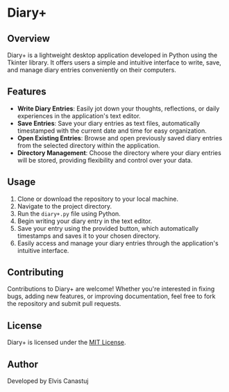 # Diary+

## Overview

Diary+ is a lightweight desktop application developed in Python using the Tkinter library. It offers users a simple and intuitive interface to write, save, and manage diary entries conveniently on their computers.

## Features

- **Write Diary Entries**: Easily jot down your thoughts, reflections, or daily experiences in the application's text editor.
- **Save Entries**: Save your diary entries as text files, automatically timestamped with the current date and time for easy organization.
- **Open Existing Entries**: Browse and open previously saved diary entries from the selected directory within the application.
- **Directory Management**: Choose the directory where your diary entries will be stored, providing flexibility and control over your data.

## Usage

1. Clone or download the repository to your local machine.
2. Navigate to the project directory.
3. Run the `diary+.py` file using Python.
4. Begin writing your diary entry in the text editor.
5. Save your entry using the provided button, which automatically timestamps and saves it to your chosen directory.
6. Easily access and manage your diary entries through the application's intuitive interface.

## Contributing

Contributions to Diary+ are welcome! Whether you're interested in fixing bugs, adding new features, or improving documentation, feel free to fork the repository and submit pull requests.

## License

Diary+ is licensed under the [MIT License](LICENSE).

## Author

Developed by Elvis Canastuj
